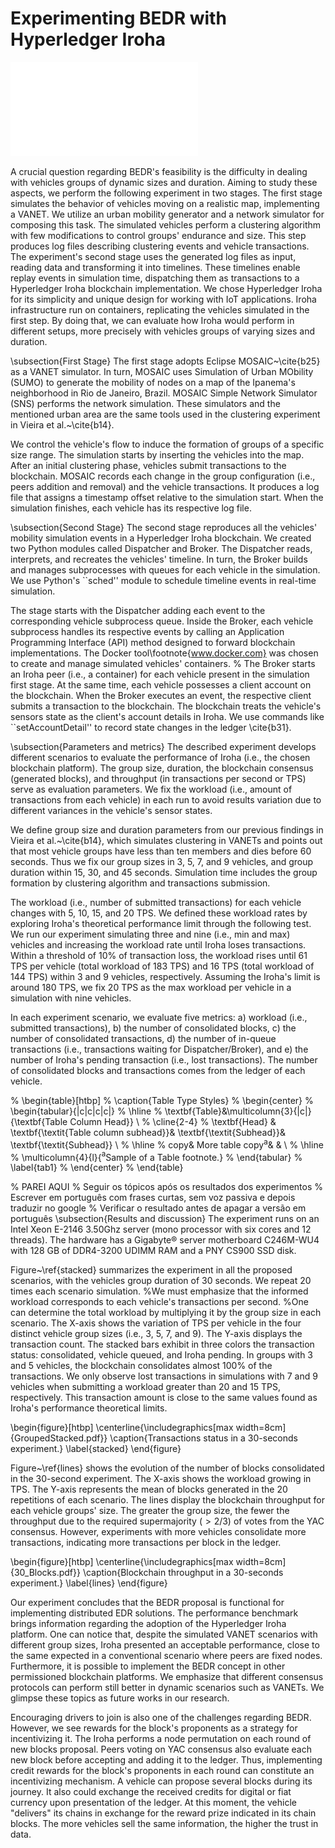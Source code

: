 # Experimenting BEDR with Hyperledger Iroha

![Imagem](images/BlocksDiagram.pdf)

A crucial question regarding BEDR's feasibility is the difficulty in dealing with vehicles groups of dynamic sizes and duration.
Aiming to study these aspects, we perform the following experiment in two stages.
The first stage simulates the behavior of vehicles moving on a realistic map, implementing a VANET.
We utilize an urban mobility generator and a network simulator for composing this task.
The simulated vehicles perform a clustering algorithm with few modifications to control groups' endurance and size.
This step produces log files describing clustering events and vehicle transactions.
The experiment's second stage uses the generated log files as input, reading data and transforming it into timelines.
These timelines enable replay events in simulation time, dispatching them as transactions to a Hyperledger Iroha blockchain implementation.
We chose Hyperledger Iroha for its simplicity and unique design for working with IoT applications.
Iroha infrastructure run on containers, replicating the vehicles simulated in the first step.
By doing that, we can evaluate how Iroha would perform in different setups, more precisely with vehicles groups of varying sizes and duration.

\subsection{First Stage}
The first stage adopts Eclipse MOSAIC~\cite{b25} as a VANET simulator.
In turn, MOSAIC uses Simulation of Urban MObility (SUMO) to generate the mobility of nodes on a map of the Ipanema's neighborhood in Rio de Janeiro, Brazil.
MOSAIC Simple Network Simulator (SNS) performs the network simulation.
These simulators and the mentioned urban area are the same tools used in the clustering experiment in Vieira et al.~\cite{b14}.

We control the vehicle's flow to induce the formation of groups of a specific size range.
The simulation starts by inserting the vehicles into the map.
After an initial clustering phase, vehicles submit transactions to the blockchain.
MOSAIC records each change in the group configuration (i.e., peers addition and removal) and the vehicle transactions.
It produces a log file that assigns a timestamp offset relative to the simulation start.
When the simulation finishes, each vehicle has its respective log file.

\subsection{Second Stage}
The second stage reproduces all the vehicles' mobility simulation events in a Hyperledger Iroha blockchain.
We created two Python modules called Dispatcher and Broker. 
The Dispatcher reads, interprets, and recreates the vehicles' timeline.
In turn, the Broker builds and manages subprocesses with queues for each vehicle in the simulation.
We use Python's ``sched'' module to schedule timeline events in real-time simulation.

The stage starts with the Dispatcher adding each event to the corresponding vehicle subprocess queue.
Inside the Broker, each vehicle subprocess handles its respective events by calling an Application Programming Interface (API) method designed to forward blockchain implementations.
The Docker tool\footnote{www.docker.com} was chosen to create and manage simulated vehicles' containers.
% The Broker starts an Iroha peer (i.e., a container) for each vehicle present in the simulation first stage.
At the same time, each vehicle possesses a client account on the blockchain.
When the Broker executes an event, the respective client submits a transaction to the blockchain.
The blockchain treats the vehicle's sensors state as the client's account details in Iroha.
We use commands like ``setAccountDetail'' to record state changes in the ledger \cite{b31}.

\subsection{Parameters and metrics}
The described experiment develops different scenarios to evaluate the performance of Iroha (i.e., the chosen blockchain platform).
The group size, duration, the blockchain consensus  (generated blocks), and throughput (in transactions per second or TPS) serve as evaluation parameters.
We fix the workload (i.e., amount of transactions from each vehicle) in each run to avoid results variation due to different variances in the vehicle's sensor states.

We define group size and duration parameters from our previous findings in Vieira et al.~\cite{b14}, which simulates clustering in VANETs and points out that most vehicle groups have less than ten members and dies before 60 seconds.
Thus we fix our group sizes in 3, 5, 7, and 9 vehicles, and group duration within 15, 30, and 45 seconds.
Simulation time includes the group formation by clustering algorithm and transactions submission.

The workload (i.e., number of submitted transactions) for each vehicle changes with 5, 10, 15, and 20 TPS.
We defined these workload rates by exploring Iroha's theoretical performance limit through the following test.
We run our experiment simulating three and nine (i.e., min and max) vehicles and increasing the workload rate until Iroha loses transactions.
Within a threshold of 10\% of transaction loss, the workload rises until 61 TPS per vehicle (total workload of 183 TPS) and 16 TPS (total workload of 144 TPS) within 3 and 9 vehicles, respectively.
Assuming the Iroha's limit is around 180 TPS, we fix 20 TPS as the max workload per vehicle in a simulation with nine vehicles.

In each experiment scenario, we evaluate five metrics: a) workload (i.e., submitted transactions), b) the number of consolidated blocks, c) the number of consolidated transactions, d) the number of in-queue transactions (i.e., transactions waiting for Dispatcher/Broker), and e) the number of Iroha's pending transaction (i.e., lost transactions).
The number of consolidated blocks and transactions comes from the ledger of each vehicle.


% \begin{table}[htbp]
% \caption{Table Type Styles}
% \begin{center}
% \begin{tabular}{|c|c|c|c|}
% \hline
% \textbf{Table}&\multicolumn{3}{|c|}{\textbf{Table Column Head}} \\
% \cline{2-4} 
% \textbf{Head} & \textbf{\textit{Table column subhead}}& \textbf{\textit{Subhead}}& \textbf{\textit{Subhead}} \\
% \hline
% copy& More table copy$^{\mathrm{a}}$& &  \\
% \hline
% \multicolumn{4}{l}{$^{\mathrm{a}}$Sample of a Table footnote.}
% \end{tabular}
% \label{tab1}
% \end{center}
% \end{table}
    
% PAREI AQUI
% Seguir os tópicos após os resultados dos experimentos
% Escrever em português com frases curtas, sem voz passiva e depois traduzir no google
% Verificar o resultado antes de apagar a versão em português
\subsection{Results and discussion}
The experiment runs on an Intel Xeon E-2146 3.50Ghz server (mono processor with six cores and 12 threads).
The hardware has a Gigabyte® server motherboard C246M-WU4 with 128 GB of DDR4-3200 UDIMM RAM and a PNY CS900 SSD disk.

Figure~\ref{stacked} summarizes the experiment in all the proposed scenarios, with the vehicles group duration of 30 seconds.
We repeat 20 times each scenario simulation.
%We must emphasize that the informed workload corresponds to each vehicle's transactions per second.
%One can determine the total workload by multiplying it by the group size in each scenario.
The X-axis shows the variation of TPS per vehicle in the four distinct vehicle group sizes (i.e., 3, 5, 7, and 9).
The Y-axis displays the transaction count.
The stacked bars exhibit in three colors the transaction status: consolidated, vehicle queued, and Iroha pending.
In groups with 3 and 5 vehicles, the blockchain consolidates almost 100\% of the transactions.
We only observe lost transactions in simulations with 7 and 9 vehicles when submitting a workload greater than 20 and 15 TPS, respectively.
This transaction amount is close to the same values found as Iroha's performance theoretical limits.

\begin{figure}[htbp]
    \centerline{\includegraphics[max width=8cm]{GroupedStacked.pdf}}
    \caption{Transactions status in a 30-seconds experiment.}
    \label{stacked}
\end{figure}

Figure~\ref{lines} shows the evolution of the number of blocks consolidated in the 30-second experiment.
The X-axis shows the workload growing in TPS.
The Y-axis represents the mean of blocks generated in the 20 repetitions of each scenario.
The lines display the blockchain throughput for each vehicle groups' size.
The greater the group size, the fewer the throughput due to the required supermajority $(> 2/3)$ of votes from the YAC consensus.
However, experiments with more vehicles consolidate more transactions, indicating more transactions per block in the ledger.

\begin{figure}[htbp]
    \centerline{\includegraphics[max width=8cm]{30_Blocks.pdf}}
    \caption{Blockchain throughput in a 30-seconds experiment.}
    \label{lines}
\end{figure}

Our experiment concludes that the BEDR proposal is functional for implementing distributed EDR solutions.
The performance benchmark brings information regarding the adoption of the Hyperledger Iroha platform.
One can notice that, despite the simulated VANET scenarios with different group sizes, Iroha presented an acceptable performance, close to the same expected in a conventional scenario where peers are fixed nodes.
Furthermore, it is possible to implement the BEDR concept in other permissioned blockchain platforms.
We emphasize that different consensus protocols can perform still better in dynamic scenarios such as VANETs.
We glimpse these topics as future works in our research.

Encouraging drivers to join is also one of the challenges regarding BEDR.
However, we see rewards for the block's proponents as a strategy for incentivizing it.
The Iroha performs a node permutation on each round of new blocks proposal.
Peers voting on YAC consensus also evaluate each new block before accepting and adding it to the ledger.
Thus, implementing credit rewards for the block's proponents in each round can constitute an incentivizing mechanism.
A vehicle can propose several blocks during its journey.
It also could exchange the received credits for digital or fiat currency upon presentation of the ledger.
At this moment, the vehicle "delivers" its chains in exchange for the reward prize indicated in its chain blocks.
The more vehicles sell the same information, the higher the trust in data.